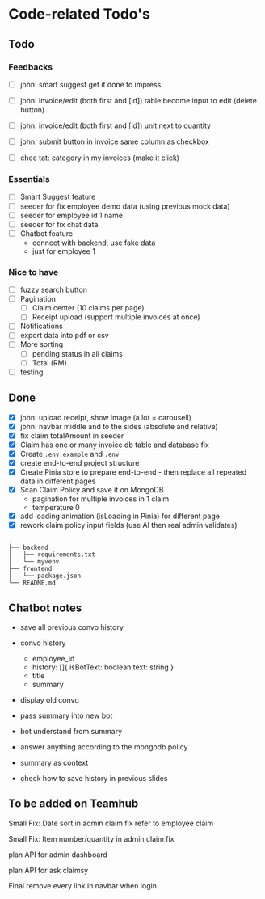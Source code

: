 # Code-related Todo's
## Todo
### Feedbacks
- [ ] john: smart suggest get it done to impress

- [ ] john: invoice/edit (both first and \[id]) table become input to edit (delete button)
- [ ] john: invoice/edit (both first and \[id]) unit next to quantity

- [ ] john: submit button in invoice same column as checkbox
- [ ] chee tat: category in my invoices (make it click)

### Essentials
- [ ] Smart Suggest feature
- [ ] seeder for fix employee demo data (using previous mock data)
- [ ] seeder for employee id 1 name
- [ ] seeder for fix chat data
- [ ] Chatbot feature
    - connect with backend, use fake data
    - just for employee 1

### Nice to have
- [ ] fuzzy search button
- [ ] Pagination
    - [ ] Claim center (10 claims per page)
    - [ ] Receipt upload (support multiple invoices at once)
- [ ] Notifications
- [ ] export data into pdf or csv
- [ ] More sorting
    - [ ] pending status in all claims
    - [ ] Total (RM)
- [ ] testing

## Done
- [x] john: upload receipt, show image (a lot = carousell)
- [x] john: navbar middle and to the sides (absolute and relative)
- [x] fix claim totalAmount in seeder
- [x] Claim has one or many invoice db table and database fix
- [x] Create `.env.example` and `.env`
- [x] create end-to-end project structure
- [x] Create Pinia store to prepare end-to-end
      - then replace all repeated data in different pages
- [x] Scan Claim Policy and save it on MongoDB
    - pagination for multiple invoices in 1 claim
    - temperature 0
- [x] add loading animation (isLoading in Pinia) for different page
- [x] rework claim policy input fields (use AI then real admin validates)

```
.
├── backend
│   ├── requirements.txt
│   └── myvenv
├── frontend
│   └── package.json
└── README.md
```

## Chatbot notes
- save all previous convo history
- convo history
    - employee_id
    - history: []{ isBotText: boolean text: string }
    - title
    - summary

- display old convo
- pass summary into new bot
- bot understand from summary

- answer anything according to the mongodb policy
- summary as context
- check how to save history in previous slides

## To be added on Teamhub
Small Fix: Date sort in admin claim fix
refer to employee claim

Small Fix: Item number/quantity in admin claim fix

plan API for admin dashboard

plan API for ask claimsy

Final remove every link in navbar when login
